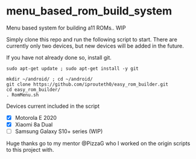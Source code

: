 # menu_based_rom_build_system
Menu based system for building a11 ROMs..  WIP

Simply clone this repo and run the following script to start.  There are currently only two devices, but new devices will be added in the future.

If you have not already done so, install git.

```
sudo apt-get update ; sudo apt-get install -y git
```

```
mkdir ~/android/ ; cd ~/android/
git clone https://github.com/iprouteth0/easy_rom_builder.git
cd easy_rom_builder/
. RomMenu.sh
```

Devices current included in the script
- [x] Motorola E 2020
- [x] Xiaomi 8a Dual
- [ ] Samsung Galaxy S10+ series (WIP)

Huge thanks go to my mentor @PizzaG who I worked on the origin scripts to this project with.
